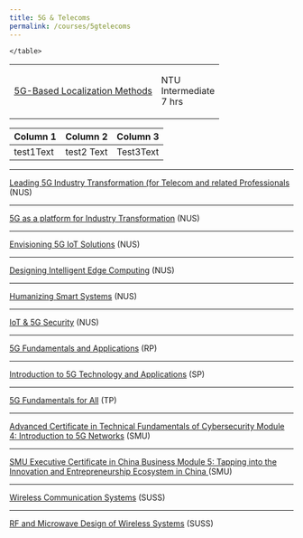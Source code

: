```yaml
---
title: 5G & Telecoms
permalink: /courses/5gtelecoms
---
```

<style>
	p.small {
		font-size:100%;
		line-height: 1.2;
	}
	p.big {
		font-size:100%;
		line-height: 1.2;
	}
</style>


<table width="100%" border=0>
	<tr>
		<td> 
			<a href="https://www.ntu.edu.sg/pace/programmes/detail/5g-based-localization-methods" target="_blank">5G-Based Localization Methods</a>  
		</td>
		<td>
			<p class="small">
				NTU<br />
				Intermediate<br />
				7 hrs
			</p>
		</td>
	</tr>
	
	</table>




| Column 1 | Column 2 | Column 3 |
| -------- | -------- | -------- |
| test1Text     |test2 Text     | Test3Text     |



---
[Leading 5G Industry Transformation (for Telecom and related Professionals](https://scale.nus.edu.sg/programmes/executive-courses/tech-enabled-services/leading-5g-industry-transformation-(for-telecom-and-related-professionals)) (NUS)

---
[5G as a platform for Industry Transformation](https://scale.nus.edu.sg/programmes/executive-courses/tech-enabled-services/5g-as-a-platform-for-industry-transformation) (NUS)

---
[Envisioning 5G IoT Solutions](https://www.iss.nus.edu.sg/executive-education/course/detail/Envisioning-5G-IoT-Solutions/software-systems) (NUS)

---
[Designing Intelligent Edge Computing](https://www.iss.nus.edu.sg/executive-education/course/detail/designing-intelligent-edge--computing/software-systems) (NUS)

---
[Humanizing Smart Systems](https://www.iss.nus.edu.sg/executive-education/course/detail/humanizing-smart--systems/software-systems) (NUS)

---
[IoT & 5G Security](https://www.iss.nus.edu.sg/executive-education/course/detail/iot-5g-security/software-systems) (NUS)

---
[5G Fundamentals and Applications](https://www.rp.edu.sg/ace/short-course/Detail/5g-fundamentals-and-applications) (RP)

---
[Introduction to 5G Technology and Applications](https://www.sp.edu.sg/pace/courses/course-type/short-modular/open-for-register/introduction-to-5g-technology-and-applications) (SP)

---
[5G Fundamentals for All](https://www.tp.edu.sg/schools-and-courses/adult-learners/all-courses/skillsfuture-series/5g-fundamentals-for-all.html#course-overview) (TP)

---
[Advanced Certificate in Technical Fundamentals of Cybersecurity Module 4: Introduction to 5G Networks](https://academy.smu.edu.sg/advanced-certificate-technical-fundamentals-cybersecurity-module-4-introduction-5g-networks-5231) (SMU)

---
[SMU Executive Certificate in China Business Module 5: Tapping into the Innovation and Entrepreneurship Ecosystem in China ](https://academy.smu.edu.sg/smu-executive-certificate-china-business-module-5-tapping-innovation-and-entrepreneurship-ecosystem)(SMU)

---
[Wireless Communication Systems](https://www.suss.edu.sg/courses/detail/eng315?urlname=beng-electronics-behe) (SUSS)

---
[RF and Microwave Design of Wireless Systems](https://www.suss.edu.sg/courses/detail/eng333) (SUSS)